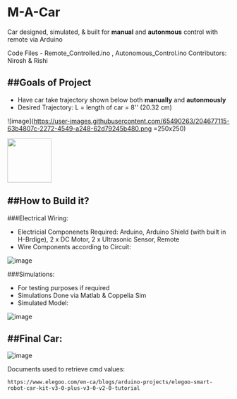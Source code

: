 # M-A-Car
Car designed, simulated, & built for **manual** and **autonmous** control with remote via Arduino

Code Files - Remote_Controlled.ino , Autonomous_Control.ino
Contributors: Nirosh & Rishi

##Goals of Project
------------------
- Have car take trajectory shown below both **manually** and **autonmously**
- Desired Trajectory: L = length of car = 8'' (20.32 cm)

![image](https://user-images.githubusercontent.com/65490263/204677115-63b4807c-2272-4549-a248-62d79245b480.png =250x250)

<img src="[https://your-image-url.type](https://user-images.githubusercontent.com/65490263/204677115-63b4807c-2272-4549-a248-62d79245b480.png)" width="100" height="100">

##How to Build it?
------------------
###Electrical Wiring:
- Electricial Componenets Required: Arduino, Arduino Shield (with built in H-Brdige), 2 x DC Motor, 2 x Ultrasonic Sensor, Remote
- Wire Components according to Circuit:

![image](https://user-images.githubusercontent.com/65490263/204677697-2207edbc-e4ed-4111-9d07-bdf9ca47d203.png)


###Simulations: 
- For testing purposes if required
- Simulations Done via Matlab & Coppelia Sim
- Simulated Model:

![image](https://user-images.githubusercontent.com/65490263/204677301-71a95929-d39f-4813-82c6-0e807d0509f7.png)


##Final Car:
------------------

![image](https://user-images.githubusercontent.com/65490263/204677808-90c7d200-db3d-431b-8667-ae6a6f655feb.png)


Documents used to retrieve cmd values:
```
https://www.elegoo.com/en-ca/blogs/arduino-projects/elegoo-smart-robot-car-kit-v3-0-plus-v3-0-v2-0-tutorial
```

